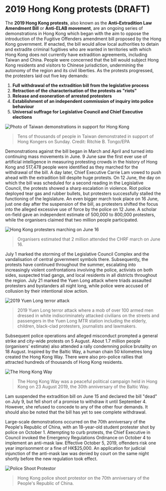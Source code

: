 # 2019 Hong Kong protests (DRAFT)

The **2019 Hong Kong protests**, also known as the **Anti–Extradition Law Amendment Bill** or **Anti-ELAB movement**, are an ongoing series of demonstrations in Hong Kong which began with the aim to oppose the introduction of the Fugitive Offenders amendment bill proposed by the Hong Kong government. If enacted, the bill would allow local authorities to detain and extradite criminal fugitives who are wanted in territories with which Hong Kong does not currently have extradition agreements, including Taiwan and China. People were concerned that the bill would subject Hong Kong residents and visitors to Chinese jurisdiction, undermining the autonomy of the region and its civil liberties. As the protests progressed, the protesters laid out five key demands:

1. **Full withdrawal of the extradition bill from the legislative process**
2. **Retraction of the characterisation of the protests as "riots"**
3. **Release and exoneration of arrested protesters**
4. **Establishment of an independent commission of inquiry into police behaviour**
5. **Universal suffrage for Legislative Council and Chief Executive elections**

![Photo of Taiwan demonstrations in support for Hong Kong](https://raw.githubusercontent.com/taibangle/awesome-china/master/images/hongkong/taiwan-five-demands-not-one-less.jpg)
> Tens of thousands of people in Taiwan demonstrated in support of Hong Kongers on Sunday. Credit: Ritchie B. Tongo/EPA 

Demonstrations against the bill began in March and April and turned into continuing mass movements in June. 9 June saw the first ever use of artificial intelligence in measuring protesting crowds in the history of Hong Kong and 517,478 people were identified as they marched for the withdrawal of the bill. A day later, Chief Executive Carrie Lam vowed to push ahead with the extradition bill despite huge protests. On 12 June, the day on which the bill was scheduled for a second reading in the Legislative Council, the protests showed a sharp escalation in violence. Riot police deployed tear gas and rubber bullets, but protesters successfully stalled the functioning of the legislature. An even bigger march took place on 16 June, just one day after the suspension of the bill, as protesters shifted the focus into the alleged excessive use of force by the police on 12 June. A scholar on-field gave an independent estimate of 500,000 to 800,000 protesters, while the organisers claimed that two million people participated.

![Hong Kong protesters marching on June 16](https://raw.githubusercontent.com/taibangle/awesome-china/master/images/hongkong/hong-kong-protests-june-16.jpg)
> Organisers estimated that 2 million attended the CHRF march on June 16.

July 1 marked the storming of the Legislative Council Complex and the vandalisation of central government symbols there. Subsequently, the protests have continued throughout the summer, escalating into increasingly violent confrontations involving the police, activists on both sides, suspected triad gangs, and local residents in all districts throughout the region. July 21 marked the Yuen Long attack where triads assaulted protesters and bystanders all night long, while police were accused of collusion by their intentional slow action.

![2019 Yuen Long terror attack](https://raw.githubusercontent.com/taibangle/awesome-china/master/images/hongkong/2019-yuen-long-attack.png)
> 2019 Yuen Long terror attack where a mob of over 100 armed men dressed in white indiscriminately attacked civilians on the streets and passengers in the Yuen Long MTR station including the elderly, children, black-clad protesters, journalists and lawmakers.

Subsequent police operations and alleged misconduct prompted a general strike and city-wide protests on 5 August. About 1.7 million people (organisers' estimate) also attended a rally condemning police brutality on 18 August. Inspired by the Baltic Way, a human chain 50 kilometres long created the Hong Kong Way. There were also pro-police rallies that attracted hundreds of thousands of Hong Kong residents.

![The Hong Kong Way](https://raw.githubusercontent.com/taibangle/awesome-china/master/images/hongkong/hong-kong-way.jpg)
> The Hong Kong Way was a peaceful political campaign held in Hong Kong on 23 August 2019, the 30th anniversary of the Baltic Way.

Lam suspended the extradition bill on June 15 and declared the bill "dead" on July 9, but fell short of a promise to withdraw it until September 4. However, she refused to concede to any of the other four demands. It should also be noted that the bill has yet to see complete withdrawal.

Large-scale demonstrations occurred on the 70th anniversary of the People's Republic of China, with an 18-year-old student protester shot by police on October 1. Attempting to curb protests, the Chief Executive in Council invoked the Emergency Regulations Ordinance on October 4 to implement an anti-mask law. Effective October 5, 2019, offenders risk one year imprisonment or a fine of HK$25,000. An application for judicial injunction of the anti-mask law was denied by court on the same night shortly before the new regulation took effect.

![Police Shoot Protestor](https://raw.githubusercontent.com/taibangle/awesome-china/master/images/hongkong/hong-kong-police-shoot-protestor.jpg)
> Hong Kong police shoot protestor on the 70th anniversary of the People's Republic of China.